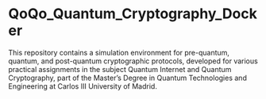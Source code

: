 # QoQo_Quantum_Cryptography_Docker
This repository contains a simulation environment for pre-quantum, quantum, and post-quantum cryptographic protocols, developed for various practical assignments in the subject Quantum Internet and Quantum Cryptography, part of the Master’s Degree in Quantum Technologies and Engineering at Carlos III University of Madrid.

